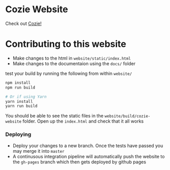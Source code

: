 # Cozie Website

Check out [Cozie!](https://cozie.app/)


# Contributing to this website

- Make changes to the html in `website/static/index.html`
- Make changes to the documentaion using the `docs/` folder

test your build by running the following from within `website/`
```bash
npm install
npm run build

# Or if using Yarn
yarn install
yarn run build
```

You should be able to see the static files in the `website/build/cozie-website` folder. Open up the `index.html` and check that it all works

### Deploying

- Deploy your changes to a new branch. Once the tests have passed you may merge it into `master`
- A continusous integration pipeline will automatically push the website to the `gh-pages` branch which then gets deployed by github pages